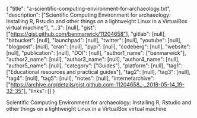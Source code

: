 {
  "title": "a-scientific-computing-environment-for-archaeology.txt",
  "description": ["Scientific Computing Environment for archaeology: Installing R, Rstudio and other things on a lightweight Linux in a VirtualBox virtual machine"],
  "...3": [null],
  "gist": ["https://gist.github.com/benmarwick/11204658"],
  "gitlab": [null],
  "bitbucket": [null],
  "launchpad": [null],
  "twitter": [null],
  "youtube": [null],
  "blogpost": [null],
  "cran": [null],
  "pypi": [null],
  "codeberg": [null],
  "website": [null],
  "publication": [null],
  "DOI": [null],
  "author1_name": ["benmarwick"],
  "author2_name": [null],
  "author3_name": [null],
  "author4_name": [null],
  "author5_name": [null],
  "category": ["Guides"],
  "platform": [null],
  "tag1": ["Educational resources and practical guides"],
  "tag2": [null],
  "tag3": [null],
  "tag4": [null],
  "tag5": [null],
  "notes": [null],
  "internetarchive": ["https://archive.org/details/gist.github.com-11204658_-_2018-05-14_19-32-35"],
  "links": []
}

<!-- Generated by csv2md.R – do not edit by hand -->

Scientific Computing Environment for archaeology: Installing R, Rstudio and other things on a lightweight Linux in a VirtualBox virtual machine